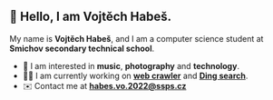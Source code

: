 ## 👋 Hello, I am Vojtěch Habeš.

My name is **Vojtěch Habeš**, and I am a computer science student at **Smichov secondary technical school**.

- 🤔 I am interested in **music**, **photography** and **technology**.
- 👨‍💻 I am currently working on **[web crawler](https://github.com/vojhab/web-crawler)** and **[Ding search](https://github.com/vojhab/ding-search)**.
- ✉️ Contact me at **habes.vo.2022@ssps.cz**
